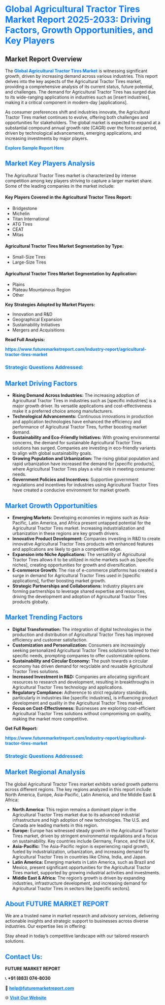 <h1 style="color: #007BFF;">Global Agricultural Tractor Tires Market Report 2025-2033: Driving Factors, Growth Opportunities, and Key Players</h1>

<section id="overview">
<h2>Market Report Overview</h2>
<p>The <a href="https://www.futuremarketreport.com/industry-report/agricultural-tractor-tires-market" style="color: #007BFF; text-decoration: none;"><strong>Global Agricultural Tractor Tires Market</strong></a> is witnessing significant growth, driven by increasing demand across various industries. This report delves into the key aspects of the Agricultural Tractor Tires market, providing a comprehensive analysis of its current status, future potential, and challenges. The demand for Agricultural Tractor Tires has surged due to its wide-ranging applications in industries such as [insert industries], making it a critical component in modern-day [applications].</p>
<p>As consumer preferences shift and industries innovate, the Agricultural Tractor Tires market continues to evolve, offering both challenges and opportunities for stakeholders. The global market is expected to expand at a substantial compound annual growth rate (CAGR) over the forecast period, driven by technological advancements, emerging applications, and increasing investments by major players.</p>
</section>

<section id="overview">
<p><a href="https://www.futuremarketreport.com/request-sample/reportId=93193" style="color: #007BFF; text-decoration: none;"><strong>Explore Sample Report Here</strong></a></p>
</section>

<section id="key-players">
<h2 style="color: #007BFF;">Market Key Players Analysis</h2>
<p>The Agricultural Tractor Tires market is characterized by intense competition among key players striving to capture a larger market share. Some of the leading companies in the market include:</p>
<h4>Key Players Covered in the Agricultural Tractor Tires Report:</h4>
<ul><li>Bridgestone</li><li>Michelin</li><li>Titan International</li><li>ATG Tires</li><li>CEAT</li><li>Mitas</li></ul>
<h4>Agricultural Tractor Tires Market Segmentation by Type:</h4>
<ul><li>Small-Size Tires</li><li>Large-Size Tires</li></ul>

<h4>Agricultural Tractor Tires Market Segmentation by Application:</h4>
<ul><li>Plains</li><li>Plateau Mountainous Region</li><li>Other</li></ul>
<p><strong>Key Strategies Adopted by Market Players:</strong></p>
<ul>
<li>Innovation and R&D</li>
<li>Geographical Expansion</li>
<li>Sustainability Initiatives</li>
<li>Mergers and Acquisitions</li>
</ul>
</section>

<section>
<p><strong>Read Full Analysis: </strong></p><a href="https://www.futuremarketreport.com/industry-report/agricultural-tractor-tires-market" style="color: #007BFF; text-decoration: none;"><strong>https://www.futuremarketreport.com/industry-report/agricultural-tractor-tires-market</strong></a>
<h3 style="color: #007BFF;">Strategic Questions Addressed:</h3>
</section>

<section id="driving-factors">
<h2 style="color: #007BFF;">Market Driving Factors</h2>
<ul>
<li><strong>Rising Demand Across Industries:</strong> The increasing adoption of Agricultural Tractor Tires in industries such as [specific industries] is a major growth driver. Its versatile applications and cost-effectiveness make it a preferred choice among manufacturers.</li>
<li><strong>Technological Advancements:</strong> Continuous innovations in production and application technologies have enhanced the efficiency and performance of Agricultural Tractor Tires, further boosting market demand.</li>
<li><strong>Sustainability and Eco-Friendly Initiatives:</strong> With growing environmental concerns, the demand for sustainable Agricultural Tractor Tires solutions has surged. Companies are investing in eco-friendly variants to align with global sustainability goals.</li>
<li><strong>Growing Population and Urbanization:</strong> The rising global population and rapid urbanization have increased the demand for [specific products], where Agricultural Tractor Tires plays a vital role in meeting consumer needs.</li>
<li><strong>Government Policies and Incentives:</strong> Supportive government regulations and incentives for industries using Agricultural Tractor Tires have created a conducive environment for market growth.</li>
</ul>
</section>

<section id="growth-opportunities">
<h2 style="color: #007BFF;">Market Growth Opportunities</h2>
<ul>
<li><strong>Emerging Markets:</strong> Developing economies in regions such as Asia-Pacific, Latin America, and Africa present untapped potential for the Agricultural Tractor Tires market. Increasing industrialization and urbanization in these regions are key growth drivers.</li>
<li><strong>Innovative Product Development:</strong> Companies investing in R&D to create innovative Agricultural Tractor Tires products with enhanced features and applications are likely to gain a competitive edge.</li>
<li><strong>Expansion into Niche Applications:</strong> The versatility of Agricultural Tractor Tires allows it to be utilized in niche markets such as [specific niches], creating opportunities for growth and diversification.</li>
<li><strong>E-commerce Growth:</strong> The rise of e-commerce platforms has created a surge in demand for Agricultural Tractor Tires used in [specific applications], further boosting market growth.</li>
<li><strong>Strategic Partnerships and Collaborations:</strong> Industry players are forming partnerships to leverage shared expertise and resources, driving the development and adoption of Agricultural Tractor Tires products globally.</li>
</ul>
</section>

<section id="trending-factors">
<h2 style="color: #007BFF;">Market Trending Factors</h2>
<ul>
<li><strong>Digital Transformation:</strong> The integration of digital technologies in the production and distribution of Agricultural Tractor Tires has improved efficiency and customer satisfaction.</li>
<li><strong>Customization and Personalization:</strong> Consumers are increasingly seeking personalized Agricultural Tractor Tires solutions tailored to their specific needs, prompting companies to offer customizable options.</li>
<li><strong>Sustainability and Circular Economy:</strong> The push towards a circular economy has driven demand for recyclable and reusable Agricultural Tractor Tires solutions.</li>
<li><strong>Increased Investment in R&D:</strong> Companies are allocating significant resources to research and development, resulting in breakthroughs in Agricultural Tractor Tires technology and applications.</li>
<li><strong>Regulatory Compliance:</strong> Adherence to strict regulatory standards, particularly in industries like [specific industries], is influencing product development and quality in the Agricultural Tractor Tires market.</li>
<li><strong>Focus on Cost-Effectiveness:</strong> Businesses are exploring cost-efficient Agricultural Tractor Tires solutions without compromising on quality, making the market more competitive.</li>
</ul>
</section>

<section>
<p><strong>Get Full Report: </strong></p><a href="https://www.futuremarketreport.com/industry-report/agricultural-tractor-tires-market" style="color: #007BFF; text-decoration: none;"><strong>https://www.futuremarketreport.com/industry-report/agricultural-tractor-tires-market</strong></a>
<h3 style="color: #007BFF;">Strategic Questions Addressed:</h3>
</section>


<section id="regional-analysis">
<h2 style="color: #007BFF;">Market Regional Analysis</h2>
<p>The global Agricultural Tractor Tires market exhibits varied growth patterns across different regions. The key regions analyzed in this report include North America, Europe, Asia-Pacific, Latin America, and the Middle East & Africa:</p>
<ul>
<li><strong>North America:</strong> This region remains a dominant player in the Agricultural Tractor Tires market due to its advanced industrial infrastructure and high adoption of new technologies. The U.S. and Canada are leading markets in this region.</li>
<li><strong>Europe:</strong> Europe has witnessed steady growth in the Agricultural Tractor Tires market, driven by stringent environmental regulations and a focus on sustainability. Key countries include Germany, France, and the U.K.</li>
<li><strong>Asia-Pacific:</strong> The Asia-Pacific region is experiencing rapid growth, fueled by industrialization, urbanization, and increasing demand for Agricultural Tractor Tires in countries like China, India, and Japan.</li>
<li><strong>Latin America:</strong> Emerging markets in Latin America, such as Brazil and Mexico, present significant opportunities for the Agricultural Tractor Tires market, supported by growing industrial activities and investments.</li>
<li><strong>Middle East & Africa:</strong> The region’s growth is driven by expanding industries, infrastructure development, and increasing demand for Agricultural Tractor Tires in sectors like [specific sectors].</li>
</ul>
</section>

<footer>
<h2 style="color: #007BFF;">About FUTURE MARKET REPORT</h2>
<p>We are a trusted name in market research and advisory services, delivering actionable insights and strategic support to businesses across diverse industries. Our expertise lies in offering:</p>

<p>Stay ahead in today’s competitive landscape with our tailored research solutions.</p>

<h2 style="color: #007BFF;">Contact Us:</h2>
<p><strong>FUTURE MARKET REPORT</strong></p>
<p>📞 <strong>+91 (883) 074-8030</strong></p>
<p>📧 <strong><a href="mailto:help@futuremarketreport.com" style="color: #007BFF;">help@futuremarketreport.com</a></strong></p>
<p>🌐 <strong><a href="https://www.futuremarketreport.com/" style="color: #007BFF;">Visit Our Website</a></strong></p>
</footer>